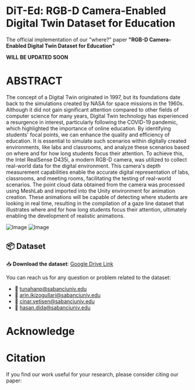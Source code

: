 # DiT-Ed: RGB-D Camera-Enabled Digital Twin Dataset for Education

The official implementation of our "where?" paper **"RGB-D Camera-Enabled Digital Twin Dataset for Education"**

**WILL BE UPDATED SOON**

# ABSTRACT

The concept of a Digital Twin originated in 1997, but its foundations date back to the simulations created by NASA for space missions in the 1960s. Although it did not gain significant attention compared to other fields of computer science for many years, Digital Twin technology has experienced a resurgence in interest, particularly following the COVID-19 pandemic, which highlighted the importance of online education. By identifying students' focal points, we can enhance the quality and efficiency of education. It is essential to simulate such scenarios within digitally created environments, like labs and classrooms, and analyze these scenarios based on where and for how long students focus their attention. To achieve this, the Intel RealSense D435i, a modern RGB-D camera, was utilized to collect real-world data for the digital environment. This camera's depth measurement capabilities enable the accurate digital representation of labs, classrooms, and meeting rooms, facilitating the testing of real-world scenarios. The point cloud data obtained from the camera was processed using MeshLab and imported into the Unity environment for animation creation. These animations will be capable of detecting where students are looking in real time, resulting in the compilation of a gaze line dataset that illustrates where and for how long students focus their attention, ultimately enabling the development of realistic animations.

![Image](https://github.com/user-attachments/assets/276ab28b-fc2d-4f9d-8556-1f95c52493b9)
![Image](https://github.com/user-attachments/assets/7f1e165b-560a-491f-957b-977b16e118f2)

## 📦 Dataset

📥 **Download the dataset**: [Google Drive Link](https://drive.google.com/drive/folders/1osEjJuQO8dxTrazBdJmWWjjLjE72vKKE?usp=drive_link)

You can reach us for any question or problem related to the dataset:

- 📧 [tunahanp@sabanciuniv.edu](mailto:tunahanp@sabanciuniv.edu)
- 📧 [arin.ikizogullari@sabanciuniv.edu](mailto:arin.ikizogullari@sabanciuniv.edu)
- 📧 [cinar.yetisen@sabanciuniv.edu](mailto:cinar.yetisen@sabanciuniv.edu)
- 📧 [hasan.dida@sabanciuniv.edu](mailto:hasan.dida@sabanciuniv.edu)


# Acknowledge

# Citation

If you find our work useful for your research, please consider citing our paper:

